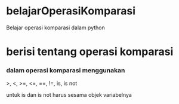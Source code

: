 # belajarOperasiKomparasi
Belajar operasi komparasi dalam python

<h1>berisi tentang operasi komparasi</h1>
<p></p>
<h3>dalam operasi komparasi menggunakan</h3>
<p>>, <, >=, <=, ==, !=, is, is not</p>
<p>untuk is dan is not harus sesama objek variabelnya</p>
